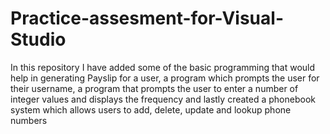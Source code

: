 # Practice-assesment-for-Visual-Studio
In this repository I have added some of the basic programming that would help in generating Payslip for a user,  a program which prompts the user for their username, a program that  prompts the user to enter a number of integer values and displays the frequency and lastly created a phonebook system which allows users to add, delete, update and lookup phone numbers
